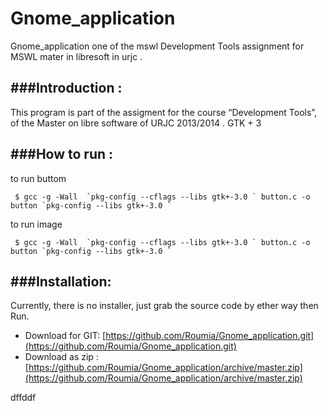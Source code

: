Gnome_application
=================

Gnome_application one of the  mswl Development Tools assignment for MSWL mater in libresoft in urjc .

  

###Introduction :
----------------
    
This program is  part of the assigment for the course “Development Tools”, of the Master on libre software of URJC 2013/2014 .
 GTK + 3


###How to run :
----------------
to run buttom

     $ gcc -g -Wall  `pkg-config --cflags --libs gtk+-3.0 ` button.c -o button `pkg-config --libs gtk+-3.0 `
     
to run image

     $ gcc -g -Wall  `pkg-config --cflags --libs gtk+-3.0 ` button.c -o button `pkg-config --libs gtk+-3.0 `

###Installation:
----------------

   Currently, there is no installer, just grab the source code  by ether way then Run.
  * Download for GIT: [https://github.com/Roumia/Gnome_application.git](https://github.com/Roumia/Gnome_application.git)
  * Download as zip : [https://github.com/Roumia/Gnome_application/archive/master.zip](https://github.com/Roumia/Gnome_application/archive/master.zip)

dffddf
